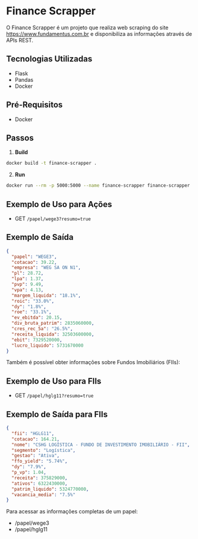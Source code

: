 # Finance Scrapper

O Finance Scrapper é um projeto que realiza web scraping do site https://www.fundamentus.com.br e disponibiliza as informações através de APIs REST.

## Tecnologias Utilizadas

- Flask
- Pandas
- Docker

## Pré-Requisitos

- Docker

## Passos

1. **Build**
```bash
docker build -t finance-scrapper .
```

2. **Run**

```bash
docker run --rm -p 5000:5000 --name finance-scrapper finance-scrapper
```

## Exemplo de Uso para Ações

- GET `/papel/wege3?resumo=true`

## Exemplo de Saída

```json
{
  "papel": "WEGE3",
  "cotacao": 39.22,
  "empresa": "WEG SA ON N1",
  "pl": 28.72,
  "lpa": 1.37,
  "pvp": 9.49,
  "vpa": 4.13,
  "margem_liquida": "18.1%",
  "roic": "33.0%",
  "dy": "1.8%",
  "roe": "33.1%",
  "ev_ebitda": 20.15,
  "div_bruta_patrim": 2835060000,
  "cres_rec_5a": "26.5%",
  "receita_liquida": 32503600000,
  "ebit": 7329520000,
  "lucro_liquido": 5731670000
}
```

Também é possível obter informações sobre Fundos Imobiliários (FIIs):

## Exemplo de Uso para FIIs

- GET `/papel/hglg11?resumo=true`

## Exemplo de Saída para FIIs

```json
{
  "fii": "HGLG11",
  "cotacao": 164.21,
  "nome": "CSHG LOGÍSTICA - FUNDO DE INVESTIMENTO IMOBILIÁRIO - FII",
  "segmento": "Logística",
  "gestao": "Ativa",
  "ffo_yield": "5.74%",
  "dy": "7.9%",
  "p_vp": 1.04,
  "receita": 375829000,
  "ativos": 6322430000,
  "patrim_liquido": 5324770000,
  "vacancia_media": "7.5%"
}
```

Para acessar as informações completas de um papel:

- /papel/wege3
- /papel/hglg11